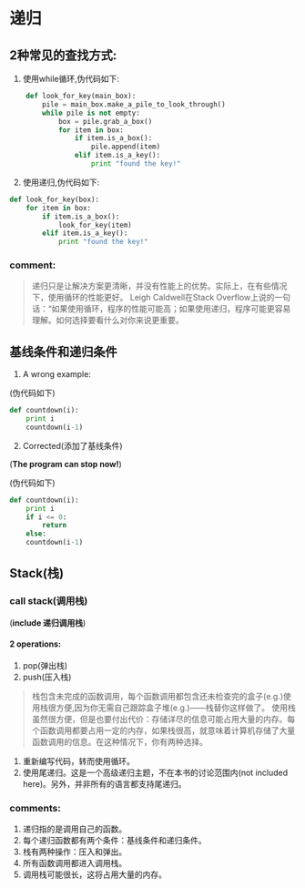 # 递归
## 2种常见的查找方式:
1. 使用while循环,伪代码如下:
```py
    def look_for_key(main_box):  
        pile = main_box.make_a_pile_to_look_through() 
        while pile is not empty: 
            box = pile.grab_a_box() 
            for item in box: 
                if item.is_a_box(): 
                    pile.append(item) 
                elif item.is_a_key(): 
                    print "found the key!"
```
2. 使用递归,伪代码如下:
```py
def look_for_key(box): 
    for item in box: 
        if item.is_a_box(): 
            look_for_key(item) 
        elif item.is_a_key(): 
            print "found the key!"
```
### comment:
>递归只是让解决方案更清晰，并没有性能上的优势。实际上，在有些情况下，使用循环的性能更好。
>Leigh Caldwell在Stack Overflow上说的一句话：“如果使用循环，程序的性能可能高；如果使用递归，程序可能更容易理解。如何选择要看什么对你来说更重要。
## 基线条件和递归条件
1. A wrong example:

(伪代码如下)
```py
def countdown(i): 
    print i 
    countdown(i-1)
```

2. Corrected(添加了基线条件)

(**The program can stop now!**)

(伪代码如下)
```py
def countdown(i): 
    print i  
    if i <= 0: 
        return 
    else: 
    countdown(i-1) 
```

## Stack(栈)

### call stack(调用栈)

(**include 递归调用栈**)

#### 2 operations:
1. pop(弹出栈)
2. push(压入栈)
>栈包含未完成的函数调用，每个函数调用都包含还未检查完的盒子(e.g.)使用栈很方便,因为你无需自己跟踪盒子堆(e.g.)——栈替你这样做了。
>使用栈虽然很方便，但是也要付出代价：存储详尽的信息可能占用大量的内存。每个函数调用都要占用一定的内存，如果栈很高，就意味着计算机存储了大量函数调用的信息。在这种情况下，你有两种选择。
1. 重新编写代码，转而使用循环。
2. 使用尾递归。这是一个高级递归主题，不在本书的讨论范围内(not included here)。另外，并非所有的语言都支持尾递归。 
 ### comments:
 1. 递归指的是调用自己的函数。
 2. 每个递归函数都有两个条件：基线条件和递归条件。
 3. 栈有两种操作：压入和弹出。
 4. 所有函数调用都进入调用栈。
 5. 调用栈可能很长，这将占用大量的内存。

